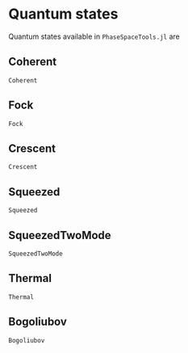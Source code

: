 # Quantum states
Quantum states available in `PhaseSpaceTools.jl` are

## Coherent
```@docs
Coherent
```
## Fock
```@docs
Fock
```
## Crescent
```@docs
Crescent
```
## Squeezed
```@docs
Squeezed
```
## SqueezedTwoMode
```@docs
SqueezedTwoMode
```
## Thermal
```@docs
Thermal
```
## Bogoliubov
```@docs
Bogoliubov
```
